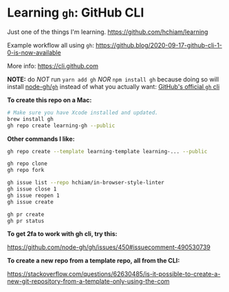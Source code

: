 # Learning `gh`: GitHub CLI

Just one of the things I'm learning. <https://github.com/hchiam/learning>

Example workflow all using `gh`: <https://github.blog/2020-09-17-github-cli-1-0-is-now-available>

More info: <https://cli.github.com>

**NOTE:** do _NOT_ run `yarn add gh` _NOR_ `npm install gh` because doing so will install [node-gh/`gh`](https://www.npmjs.com/package/gh) instead of what you actually want: [GitHub's official `gh` cli](https://github.com/cli/cli)

**To create this repo on a Mac:**

```bash
# Make sure you have Xcode installed and updated.
brew install gh
gh repo create learning-gh --public
```

**Other commands I like:**

```bash
gh repo create --template learning-template learning-... --public
```

```bash
gh repo clone
gh repo fork

gh issue list --repo hchiam/in-browser-style-linter
gh issue close 1
gh issue reopen 1
gh issue create

gh pr create
gh pr status
```

**To get 2fa to work with gh cli, try this:**

https://github.com/node-gh/gh/issues/450#issuecomment-490530739

**To create a new repo from a template repo, all from the CLI:**

https://stackoverflow.com/questions/62630485/is-it-possible-to-create-a-new-git-repository-from-a-template-only-using-the-com
